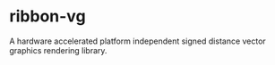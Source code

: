 # ribbon-vg
A hardware accelerated platform independent signed distance vector graphics rendering library.
